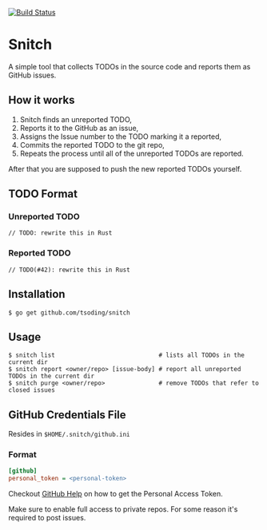 [![Build Status](https://travis-ci.org/tsoding/snitch.svg?branch=master)](https://travis-ci.org/tsoding/snitch)
# Snitch

A simple tool that collects TODOs in the source code and reports them as GitHub issues.

## How it works

1. Snitch finds an unreported TODO,
2. Reports it to the GitHub as an issue,
3. Assigns the Issue number to the TODO marking it a reported,
4. Commits the reported TODO to the git repo,
5. Repeats the process until all of the unreported TODOs are reported.

After that you are supposed to push the new reported TODOs yourself.

## TODO Format

### Unreported TODO

```
// TODO: rewrite this in Rust
```

### Reported TODO

```
// TODO(#42): rewrite this in Rust
```

## Installation

```console
$ go get github.com/tsoding/snitch
```

## Usage

```console
$ snitch list                             # lists all TODOs in the current dir
$ snitch report <owner/repo> [issue-body] # report all unreported TODOs in the current dir
$ snitch purge <owner/repo>               # remove TODOs that refer to closed issues
```

## GitHub Credentials File

Resides in `$HOME/.snitch/github.ini`

### Format

```ini
[github]
personal_token = <personal-token>
```

Checkout [GitHub Help][personal-token] on how to get the Personal Access Token.

Make sure to enable full access to private repos. For some reason it's required to post issues.

[personal-token]: https://help.github.com/articles/creating-a-personal-access-token-for-the-command-line/
